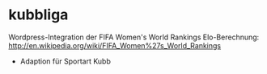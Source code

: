 # kubbliga

Wordpress-Integration der FIFA Women's World Rankings Elo-Berechnung: http://en.wikipedia.org/wiki/FIFA_Women%27s_World_Rankings
+ Adaption für Sportart Kubb

